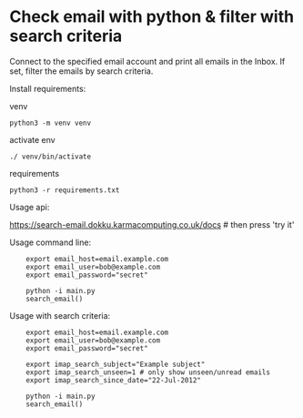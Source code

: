 # Check email with python & filter with search criteria


Connect to the specified email account and
print all emails in the Inbox. If set, filter the
emails by search criteria.

Install requirements: 

venv
```
python3 -m venv venv 
```
activate env
```
./ venv/bin/activate
```
requirements
``` 
python3 -r requirements.txt
```

Usage api:

https://search-email.dokku.karmacomputing.co.uk/docs # then press 'try it'

Usage command line:
```
    export email_host=email.example.com
    export email_user=bob@example.com
    export email_password="secret"

    python -i main.py
    search_email()
```

Usage with search criteria:
```
    export email_host=email.example.com
    export email_user=bob@example.com
    export email_password="secret"

    export imap_search_subject="Example subject"
    export imap_search_unseen=1 # only show unseen/unread emails
    export imap_search_since_date="22-Jul-2012"

    python -i main.py
    search_email()
```
